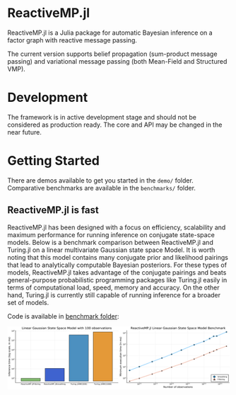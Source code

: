 # ReactiveMP.jl

ReactiveMP.jl is a Julia package for automatic Bayesian inference on a factor graph with reactive message passing.

The current version supports belief propagation (sum-product message passing) and variational message passing (both Mean-Field and Structured VMP).

# Development

The framework is in active development stage and should not be considered as production ready. The core and API may be changed in the near future.

# Getting Started

There are demos available to get you started in the `demo/` folder. Comparative benchmarks are available in the `benchmarks/` folder.

## ReactiveMP.jl is fast

ReactiveMP.jl has been designed with a focus on efficiency, scalability and maximum performance for running inference on conjugate state-space models. Below is a benchmark comparison between ReactiveMP.jl and Turing.jl on a linear multivariate Gaussian state space Model. It is worth noting that this model contains many conjugate prior and likelihood pairings that lead to analytically computable Bayesian posteriors. For these types of models, ReactiveMP.jl takes advantage of the conjugate pairings and beats general-purpose probabilistic programming packages like Turing.jl easily in terms of computational load, speed, memory  and accuracy. On the other hand, Turing.jl is currently still capable of running inference for a broader set of models. 

Code is available in [benchmark folder](https://github.com/biaslab/ReactiveMP.jl/tree/master/benchmark):

![ReactiveMP.jl Benchmark](benchmark/notebooks/plots/lgssm.svg?raw=true&sanitize=true "ReactiveMP.jl Benchmark")


